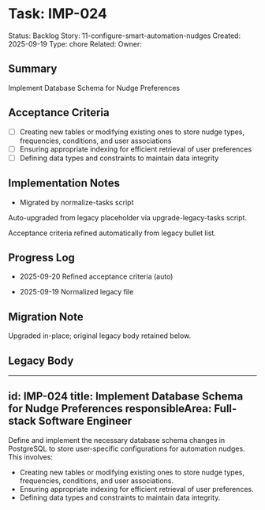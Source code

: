 # Task: IMP-024
Status: Backlog
Story: 11-configure-smart-automation-nudges
Created: 2025-09-19
Type: chore
Related:
Owner:

## Summary
Implement Database Schema for Nudge Preferences

## Acceptance Criteria

- [ ] Creating new tables or modifying existing ones to store nudge types, frequencies, conditions, and user associations
- [ ] Ensuring appropriate indexing for efficient retrieval of user preferences
- [ ] Defining data types and constraints to maintain data integrity

## Implementation Notes
- Migrated by normalize-tasks script

Auto-upgraded from legacy placeholder via upgrade-legacy-tasks script.


Acceptance criteria refined automatically from legacy bullet list.
## Progress Log
- 2025-09-20 Refined acceptance criteria (auto)

- 2025-09-19 Normalized legacy file
## Migration Note
Upgraded in-place; original legacy body retained below.

## Legacy Body
---
id: IMP-024
title: Implement Database Schema for Nudge Preferences
responsibleArea: Full-stack Software Engineer
---
Define and implement the necessary database schema changes in PostgreSQL to store user-specific configurations for automation nudges. This involves:
*   Creating new tables or modifying existing ones to store nudge types, frequencies, conditions, and user associations.
*   Ensuring appropriate indexing for efficient retrieval of user preferences.
*   Defining data types and constraints to maintain data integrity.